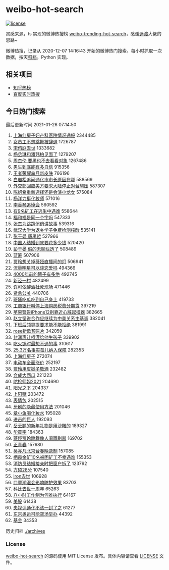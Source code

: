 # weibo-hot-search

[![license](https://img.shields.io/github/license/Arrackisarookie/weibo-hot-search)](https://github.com/Arrackisarookie/weibo-hot-search/blob/master/LICENSE)

灵感来源，ts 实现的微博热搜榜 [weibo-trending-hot-search](https://github.com/justjavac/weibo-trending-hot-search)，感谢[迷渡](https://github.com/justjavac)大佬的思路~

微博热搜，记录从 2020-12-07 14:16:43 开始的微博热门搜索。每小时抓取一次数据，按天[归档](./archives)。Python 实现。

## 相关项目
+ [知乎热榜](https://github.com/Arrackisarookie/zhihu-top-search)
+ [百度实时热搜](https://github.com/Arrackisarookie/baidu-hot-search)

## 今日热门搜索

<!-- Rank Begin -->

最后更新时间 2021-01-26 07:14:50

1. [上海红房子妇产科医院情况通报](https://s.weibo.com/weibo?q=%23%E4%B8%8A%E6%B5%B7%E7%BA%A2%E6%88%BF%E5%AD%90%E5%A6%87%E4%BA%A7%E7%A7%91%E5%8C%BB%E9%99%A2%E6%83%85%E5%86%B5%E9%80%9A%E6%8A%A5%23&Refer=top) 2344485
1. [女员工不想跳舞被辞退](https://s.weibo.com/weibo?q=%23%E5%A5%B3%E5%91%98%E5%B7%A5%E4%B8%8D%E6%83%B3%E8%B7%B3%E8%88%9E%E8%A2%AB%E8%BE%9E%E9%80%80%23&Refer=top) 1726787
1. [宋侑庭去世](https://s.weibo.com/weibo?q=%E5%AE%8B%E4%BE%91%E5%BA%AD%E5%8E%BB%E4%B8%96&Refer=top) 1333682
1. [杨丞琳和潘玮柏见面了](https://s.weibo.com/weibo?q=%23%E6%9D%A8%E4%B8%9E%E7%90%B3%E5%92%8C%E6%BD%98%E7%8E%AE%E6%9F%8F%E8%A7%81%E9%9D%A2%E4%BA%86%23&Refer=top) 1279207
1. [周杰伦 要黑也不去看看对象](https://s.weibo.com/weibo?q=%E5%91%A8%E6%9D%B0%E4%BC%A6%20%E8%A6%81%E9%BB%91%E4%B9%9F%E4%B8%8D%E5%8E%BB%E7%9C%8B%E7%9C%8B%E5%AF%B9%E8%B1%A1&Refer=top) 1267486
1. [男生到底能有多自信](https://s.weibo.com/weibo?q=%23%E7%94%B7%E7%94%9F%E5%88%B0%E5%BA%95%E8%83%BD%E6%9C%89%E5%A4%9A%E8%87%AA%E4%BF%A1%23&Refer=top) 915356
1. [王者荣耀芈月新皮肤](https://s.weibo.com/weibo?q=%23%E7%8E%8B%E8%80%85%E8%8D%A3%E8%80%80%E8%8A%88%E6%9C%88%E6%96%B0%E7%9A%AE%E8%82%A4%23&Refer=top) 766196
1. [白岩松追问通化市市长原因在哪](https://s.weibo.com/weibo?q=%23%E7%99%BD%E5%B2%A9%E6%9D%BE%E8%BF%BD%E9%97%AE%E9%80%9A%E5%8C%96%E5%B8%82%E5%B8%82%E9%95%BF%E5%8E%9F%E5%9B%A0%E5%9C%A8%E5%93%AA%23&Refer=top) 588569
1. [外交部回应美方要求大陆停止对台施压](https://s.weibo.com/weibo?q=%23%E5%A4%96%E4%BA%A4%E9%83%A8%E5%9B%9E%E5%BA%94%E7%BE%8E%E6%96%B9%E8%A6%81%E6%B1%82%E5%A4%A7%E9%99%86%E5%81%9C%E6%AD%A2%E5%AF%B9%E5%8F%B0%E6%96%BD%E5%8E%8B%23&Refer=top) 587307
1. [陈妍希重新选择还是会演小龙女](https://s.weibo.com/weibo?q=%23%E9%99%88%E5%A6%8D%E5%B8%8C%E9%87%8D%E6%96%B0%E9%80%89%E6%8B%A9%E8%BF%98%E6%98%AF%E4%BC%9A%E6%BC%94%E5%B0%8F%E9%BE%99%E5%A5%B3%23&Refer=top) 575084
1. [杨洋力挺化妆师](https://s.weibo.com/weibo?q=%23%E6%9D%A8%E6%B4%8B%E5%8A%9B%E6%8C%BA%E5%8C%96%E5%A6%86%E5%B8%88%23&Refer=top) 571016
1. [李香琴追悼会](https://s.weibo.com/weibo?q=%23%E6%9D%8E%E9%A6%99%E7%90%B4%E8%BF%BD%E6%82%BC%E4%BC%9A%23&Refer=top) 560592
1. [有9名矿工在逃生中遇难](https://s.weibo.com/weibo?q=%23%E6%9C%899%E5%90%8D%E7%9F%BF%E5%B7%A5%E5%9C%A8%E9%80%83%E7%94%9F%E4%B8%AD%E9%81%87%E9%9A%BE%23&Refer=top) 558644
1. [福和褔是同一个字吗](https://s.weibo.com/weibo?q=%23%E7%A6%8F%E5%92%8C%E8%A4%94%E6%98%AF%E5%90%8C%E4%B8%80%E4%B8%AA%E5%AD%97%E5%90%97%23&Refer=top) 547333
1. [张杰为跳跳俏俏讲故事](https://s.weibo.com/weibo?q=%23%E5%BC%A0%E6%9D%B0%E4%B8%BA%E8%B7%B3%E8%B7%B3%E4%BF%8F%E4%BF%8F%E8%AE%B2%E6%95%85%E4%BA%8B%23&Refer=top) 539316
1. [武汉大学为返乡学子免费检测核酸](https://s.weibo.com/weibo?q=%23%E6%AD%A6%E6%B1%89%E5%A4%A7%E5%AD%A6%E4%B8%BA%E8%BF%94%E4%B9%A1%E5%AD%A6%E5%AD%90%E5%85%8D%E8%B4%B9%E6%A3%80%E6%B5%8B%E6%A0%B8%E9%85%B8%23&Refer=top) 535141
1. [彭于晏 唐禹哲](https://s.weibo.com/weibo?q=%E5%BD%AD%E4%BA%8E%E6%99%8F%20%E5%94%90%E7%A6%B9%E5%93%B2&Refer=top) 527966
1. [中国人结婚到底要花多少钱](https://s.weibo.com/weibo?q=%23%E4%B8%AD%E5%9B%BD%E4%BA%BA%E7%BB%93%E5%A9%9A%E5%88%B0%E5%BA%95%E8%A6%81%E8%8A%B1%E5%A4%9A%E5%B0%91%E9%92%B1%23&Refer=top) 520420
1. [彭于晏 假的无聊烂透了](https://s.weibo.com/weibo?q=%E5%BD%AD%E4%BA%8E%E6%99%8F%20%E5%81%87%E7%9A%84%E6%97%A0%E8%81%8A%E7%83%82%E9%80%8F%E4%BA%86&Refer=top) 508489
1. [蓝筹](https://s.weibo.com/weibo?q=%E8%93%9D%E7%AD%B9&Refer=top) 507906
1. [贾玲想关掉薇娅直播间的灯](https://s.weibo.com/weibo?q=%23%E8%B4%BE%E7%8E%B2%E6%83%B3%E5%85%B3%E6%8E%89%E8%96%87%E5%A8%85%E7%9B%B4%E6%92%AD%E9%97%B4%E7%9A%84%E7%81%AF%23&Refer=top) 506941
1. [流量明星可以谈恋爱吗](https://s.weibo.com/weibo?q=%23%E6%B5%81%E9%87%8F%E6%98%8E%E6%98%9F%E5%8F%AF%E4%BB%A5%E8%B0%88%E6%81%8B%E7%88%B1%E5%90%97%23&Refer=top) 494366
1. [4000年前的簪子有多绝](https://s.weibo.com/weibo?q=%234000%E5%B9%B4%E5%89%8D%E7%9A%84%E7%B0%AA%E5%AD%90%E6%9C%89%E5%A4%9A%E7%BB%9D%23&Refer=top) 492745
1. [新泾一村](https://s.weibo.com/weibo?q=%E6%96%B0%E6%B3%BE%E4%B8%80%E6%9D%91&Refer=top) 482499
1. [许可依醉酒社死现场](https://s.weibo.com/weibo?q=%23%E8%AE%B8%E5%8F%AF%E4%BE%9D%E9%86%89%E9%85%92%E7%A4%BE%E6%AD%BB%E7%8E%B0%E5%9C%BA%23&Refer=top) 471446
1. [紧急公关](https://s.weibo.com/weibo?q=%E7%B4%A7%E6%80%A5%E5%85%AC%E5%85%B3&Refer=top) 440706
1. [班婳吃瓜吃到自己身上](https://s.weibo.com/weibo?q=%23%E7%8F%AD%E5%A9%B3%E5%90%83%E7%93%9C%E5%90%83%E5%88%B0%E8%87%AA%E5%B7%B1%E8%BA%AB%E4%B8%8A%23&Refer=top) 419733
1. [工商银行叫停上海购房税费分期贷](https://s.weibo.com/weibo?q=%23%E5%B7%A5%E5%95%86%E9%93%B6%E8%A1%8C%E5%8F%AB%E5%81%9C%E4%B8%8A%E6%B5%B7%E8%B4%AD%E6%88%BF%E7%A8%8E%E8%B4%B9%E5%88%86%E6%9C%9F%E8%B4%B7%23&Refer=top) 397219
1. [苹果警告iPhone12别靠近心脏起搏器](https://s.weibo.com/weibo?q=%23%E8%8B%B9%E6%9E%9C%E8%AD%A6%E5%91%8AiPhone12%E5%88%AB%E9%9D%A0%E8%BF%91%E5%BF%83%E8%84%8F%E8%B5%B7%E6%90%8F%E5%99%A8%23&Refer=top) 382665
1. [赵立坚说合作应继续为中美关系主基调](https://s.weibo.com/weibo?q=%E8%B5%B5%E7%AB%8B%E5%9D%9A%E8%AF%B4%E5%90%88%E4%BD%9C%E5%BA%94%E7%BB%A7%E7%BB%AD%E4%B8%BA%E4%B8%AD%E7%BE%8E%E5%85%B3%E7%B3%BB%E4%B8%BB%E5%9F%BA%E8%B0%83&Refer=top) 382041
1. [下班后领导提要求能不能拒绝](https://s.weibo.com/weibo?q=%23%E4%B8%8B%E7%8F%AD%E5%90%8E%E9%A2%86%E5%AF%BC%E6%8F%90%E8%A6%81%E6%B1%82%E8%83%BD%E4%B8%8D%E8%83%BD%E6%8B%92%E7%BB%9D%23&Refer=top) 381991
1. [rose新歌预告片](https://s.weibo.com/weibo?q=%23rose%E6%96%B0%E6%AD%8C%E9%A2%84%E5%91%8A%E7%89%87%23&Refer=top) 342059
1. [封潇声让柯滢给他生孩子](https://s.weibo.com/weibo?q=%23%E5%B0%81%E6%BD%87%E5%A3%B0%E8%AE%A9%E6%9F%AF%E6%BB%A2%E7%BB%99%E4%BB%96%E7%94%9F%E5%AD%A9%E5%AD%90%23&Refer=top) 339902
1. [吃火锅时最想不通的事](https://s.weibo.com/weibo?q=%23%E5%90%83%E7%81%AB%E9%94%85%E6%97%B6%E6%9C%80%E6%83%B3%E4%B8%8D%E9%80%9A%E7%9A%84%E4%BA%8B%23&Refer=top) 310617
1. [25.3万名事实孤儿纳入保障](https://s.weibo.com/weibo?q=%2325.3%E4%B8%87%E5%90%8D%E4%BA%8B%E5%AE%9E%E5%AD%A4%E5%84%BF%E7%BA%B3%E5%85%A5%E4%BF%9D%E9%9A%9C%23&Refer=top) 282353
1. [上海红房子](https://s.weibo.com/weibo?q=%E4%B8%8A%E6%B5%B7%E7%BA%A2%E6%88%BF%E5%AD%90&Refer=top) 272074
1. [电动车全面涨价](https://s.weibo.com/weibo?q=%23%E7%94%B5%E5%8A%A8%E8%BD%A6%E5%85%A8%E9%9D%A2%E6%B6%A8%E4%BB%B7%23&Refer=top) 252197
1. [贾玲用皮搋子敬酒](https://s.weibo.com/weibo?q=%23%E8%B4%BE%E7%8E%B2%E7%94%A8%E7%9A%AE%E6%90%8B%E5%AD%90%E6%95%AC%E9%85%92%23&Refer=top) 232482
1. [合成大西瓜](https://s.weibo.com/weibo?q=%E5%90%88%E6%88%90%E5%A4%A7%E8%A5%BF%E7%93%9C&Refer=top) 221223
1. [陀枪师姐2021](https://s.weibo.com/weibo?q=%E9%99%80%E6%9E%AA%E5%B8%88%E5%A7%902021&Refer=top) 204690
1. [阳光之下](https://s.weibo.com/weibo?q=%E9%98%B3%E5%85%89%E4%B9%8B%E4%B8%8B&Refer=top) 204337
1. [上阳赋](https://s.weibo.com/weibo?q=%E4%B8%8A%E9%98%B3%E8%B5%8B&Refer=top) 203472
1. [表情包](https://s.weibo.com/weibo?q=%E8%A1%A8%E6%83%85%E5%8C%85&Refer=top) 202515
1. [牙刷的隐藏使用方法](https://s.weibo.com/weibo?q=%23%E7%89%99%E5%88%B7%E7%9A%84%E9%9A%90%E8%97%8F%E4%BD%BF%E7%94%A8%E6%96%B9%E6%B3%95%23&Refer=top) 201046
1. [章小鱼喝化妆水](https://s.weibo.com/weibo?q=%23%E7%AB%A0%E5%B0%8F%E9%B1%BC%E5%96%9D%E5%8C%96%E5%A6%86%E6%B0%B4%23&Refer=top) 195028
1. [进击的巨人](https://s.weibo.com/weibo?q=%E8%BF%9B%E5%87%BB%E7%9A%84%E5%B7%A8%E4%BA%BA&Refer=top) 192093
1. [岳云鹏的新年礼物是用沙雕的](https://s.weibo.com/weibo?q=%23%E5%B2%B3%E4%BA%91%E9%B9%8F%E7%9A%84%E6%96%B0%E5%B9%B4%E7%A4%BC%E7%89%A9%E6%98%AF%E7%94%A8%E6%B2%99%E9%9B%95%E7%9A%84%23&Refer=top) 189327
1. [华晨宇](https://s.weibo.com/weibo?q=%E5%8D%8E%E6%99%A8%E5%AE%87&Refer=top) 184363
1. [薇娅贾玲跳舞像人间雨刷器](https://s.weibo.com/weibo?q=%23%E8%96%87%E5%A8%85%E8%B4%BE%E7%8E%B2%E8%B7%B3%E8%88%9E%E5%83%8F%E4%BA%BA%E9%97%B4%E9%9B%A8%E5%88%B7%E5%99%A8%23&Refer=top) 169702
1. [正青春](https://s.weibo.com/weibo?q=%23%E6%AD%A3%E9%9D%92%E6%98%A5%23&Refer=top) 157680
1. [吴亦凡北京台春晚录制](https://s.weibo.com/weibo?q=%23%E5%90%B4%E4%BA%A6%E5%87%A1%E5%8C%97%E4%BA%AC%E5%8F%B0%E6%98%A5%E6%99%9A%E5%BD%95%E5%88%B6%23&Refer=top) 157085
1. [栖霞金矿10名被困矿工不幸遇难](https://s.weibo.com/weibo?q=%23%E6%A0%96%E9%9C%9E%E9%87%91%E7%9F%BF10%E5%90%8D%E8%A2%AB%E5%9B%B0%E7%9F%BF%E5%B7%A5%E4%B8%8D%E5%B9%B8%E9%81%87%E9%9A%BE%23&Refer=top) 155353
1. [消防员结婚接亲时把窗户拆了](https://s.weibo.com/weibo?q=%23%E6%B6%88%E9%98%B2%E5%91%98%E7%BB%93%E5%A9%9A%E6%8E%A5%E4%BA%B2%E6%97%B6%E6%8A%8A%E7%AA%97%E6%88%B7%E6%8B%86%E4%BA%86%23&Refer=top) 123792
1. [方硕28分](https://s.weibo.com/weibo?q=%E6%96%B9%E7%A1%9528%E5%88%86&Refer=top) 107540
1. [Iron去世](https://s.weibo.com/weibo?q=%23Iron%E5%8E%BB%E4%B8%96%23&Refer=top) 106928
1. [口罩潮湿会影响防护效果](https://s.weibo.com/weibo?q=%23%E5%8F%A3%E7%BD%A9%E6%BD%AE%E6%B9%BF%E4%BC%9A%E5%BD%B1%E5%93%8D%E9%98%B2%E6%8A%A4%E6%95%88%E6%9E%9C%23&Refer=top) 83703
1. [科比去世一周年](https://s.weibo.com/weibo?q=%E7%A7%91%E6%AF%94%E5%8E%BB%E4%B8%96%E4%B8%80%E5%91%A8%E5%B9%B4&Refer=top) 65263
1. [八小时工作制为何难执行](https://s.weibo.com/weibo?q=%23%E5%85%AB%E5%B0%8F%E6%97%B6%E5%B7%A5%E4%BD%9C%E5%88%B6%E4%B8%BA%E4%BD%95%E9%9A%BE%E6%89%A7%E8%A1%8C%23&Refer=top) 64167
1. [美股](https://s.weibo.com/weibo?q=%E7%BE%8E%E8%82%A1&Refer=top) 61438
1. [央视评通化不该一封了之](https://s.weibo.com/weibo?q=%23%E5%A4%AE%E8%A7%86%E8%AF%84%E9%80%9A%E5%8C%96%E4%B8%8D%E8%AF%A5%E4%B8%80%E5%B0%81%E4%BA%86%E4%B9%8B%23&Refer=top) 61277
1. [东京奥运可能空场举办](https://s.weibo.com/weibo?q=%E4%B8%9C%E4%BA%AC%E5%A5%A5%E8%BF%90%E5%8F%AF%E8%83%BD%E7%A9%BA%E5%9C%BA%E4%B8%BE%E5%8A%9E&Refer=top) 44392
1. [基金](https://s.weibo.com/weibo?q=%E5%9F%BA%E9%87%91&Refer=top) 34353
<!-- Rank End -->

历史归档 [./archives](./archives)

### License

[weibo-hot-search](https://github.com/Arrackisarookie/weibo-hot-search) 的源码使用 MIT License 发布。具体内容请查看 [LICENSE](./LICENSE) 文件。
